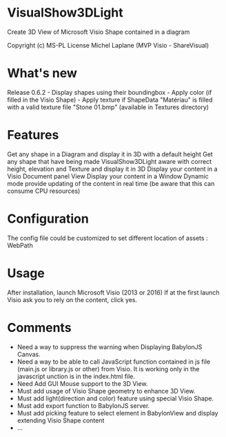 
VisualShow3DLight
===================
Create 3D View of Microsoft Visio Shape contained in a diagram

Copyright (c) MS-PL License
Michel Laplane (MVP Visio - ShareVisual)

What's new
===========

Release 0.6.2
	- Display shapes using their boundingbox
	- Apply color (if filled in the Visio Shape)
	- Apply texture if ShapeData "Matériau" is filled with a valid texture file "Stone 01.bmp" (available in Textures directory)

Features
==========

Get any shape in a Diagram and display it in 3D with a default height
Get any shape that have being made VisualShow3DLight aware with correct height, elevation and Texture and
display it in 3D
Display your content in a Visio Document panel View
Display your content in a Window
Dynamic mode provide updating of the content in real time (be aware that this can consume CPU resources)

Configuration
==================

The config file could be customized to set different location of assets :
WebPath

<?xml version="1.0" encoding="utf-8"?>
<configuration> 
  <appSettings>
    <add key="WebPath" value="yourPath\Web" />
    <add key="StencilPath" value="yourPath\Stencils" />
    <add key="TemplatePath" value="yourPath\Template" />
  </appSettings>
</configuration>

Usage
==================

After installation, launch Microsoft Visio (2013 or 2016)
If at the first launch Visio ask you to rely on the content, click yes.

Comments
==================

-	Need a way to suppress the warning when Displaying BabylonJS Canvas.
-	Need a way to be able to call JavaScript function contained in js file (main.js or library.js or other) from Visio.
	It is working only in the javascript unction is in the index.html file.
-	Need Add GUI Mouse support to the 3D View.
-	Must add usage of Visio Shape geometry to enhance 3D View.
-	Must add light(direction and color) feature using special Visio Shape.
-	Must add export function to BabylonJS server.
-	Must add picking feature to select element in BabylonView and display extending Visio Shape content
-	...
